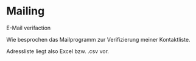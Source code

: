 # Mailing
E-Mail verifaction 

Wie besprochen das Mailprogramm zur Verifizierung meiner Kontaktliste.

Adressliste liegt also Excel bzw. .csv vor. 
